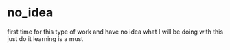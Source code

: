 # no_idea
first time for this type of work and have no idea what I will be doing with this
just do it
learning is a must
